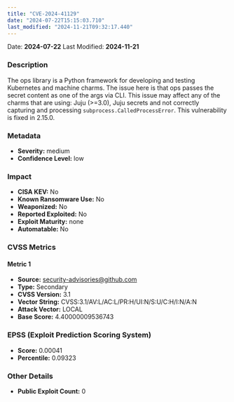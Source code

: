 ```yaml
---
title: "CVE-2024-41129"
date: "2024-07-22T15:15:03.710"
last_modified: "2024-11-21T09:32:17.440"
---
```




Date: **2024-07-22** Last Modified: **2024-11-21**

### Description  
The ops library is a Python framework for developing and testing Kubernetes and machine charms. The issue here is that ops passes the secret content as one of the args via CLI. This issue may affect any of the charms that are using: Juju (>=3.0), Juju secrets and not correctly capturing and processing `subprocess.CalledProcessError`. This vulnerability is fixed in 2.15.0.

### Metadata  
- **Severity:** medium
- **Confidence Level:** low

### Impact  
- **CISA KEV:** No
- **Known Ransomware Use:** No
- **Weaponized:** No
- **Reported Exploited:** No
- **Exploit Maturity:** none
- **Automatable:** No

### CVSS Metrics  

#### Metric 1
- **Source:** security-advisories@github.com
- **Type:** Secondary
- **CVSS Version:** 3.1
- **Vector String:** CVSS:3.1/AV:L/AC:L/PR:H/UI:N/S:U/C:H/I:N/A:N
- **Attack Vector:** LOCAL
- **Base Score:** 4.40000009536743


### EPSS (Exploit Prediction Scoring System)  
- **Score:** 0.00041
- **Percentile:** 0.09323

### Other Details  
- **Public Exploit Count:** 0
